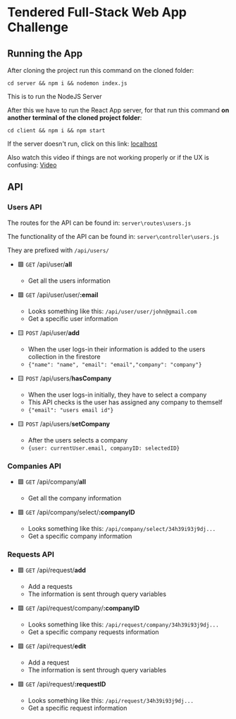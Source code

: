 # Tendered Full-Stack Web App Challenge

## Running the App

After cloning the project run this command on the cloned folder: 

```
cd server && npm i && nodemon index.js
```

This is to run the NodeJS Server

After this we have to run the React App server, for that run this command **on another terminal of the cloned project folder**: 

```
cd client && npm i && npm start
```

If the server doesn't run, click on this link: [localhost](http://localhost:3000/signin)

Also watch this video if things are not working properly or if the UX is confusing: [Video](https://github.com/rijinmk/tenderd-challenge/blob/main/Tendered%20Demo.mp4?raw=true)

## API

### Users API

The routes for the API can be found in: `server\routes\users.js`

The functionality of the API can be found in: `server\controller\users.js`

They are prefixed with `/api/users/`

- 🟩 `GET` /api/user/**all**
  - Get all the users information

- 🟩 `GET` /api/user/user/**:email**
  - Looks something like this: `/api/user/user/john@gmail.com`
  - Get a specific user information

- 🟨 `POST` /api/user/**add**
  - When the user logs-in their information is added to the users collection in the firestore
  - `{"name": "name", "email": "email","company": "company"}`
     
- 🟨 `POST` /api/users/**hasCompany**
  - When the user logs-in initially, they have to select a company
  - This API checks is the user has assigned any company to themself
  - `{"email": "users email id"}`

- 🟨 `POST` /api/users/**setCompany**
  - After the users selects a company
  - `{user: currentUser.email, companyID: selectedID}`

### Companies API

- 🟩 `GET` /api/company/**all**
  - Get all the company information

- 🟩 `GET` /api/company/select/**:companyID**
  - Looks something like this: `/api/company/select/34h39i93j9dj...`
  - Get a specific company information

### Requests API

- 🟩 `GET` /api/request/**add**
  - Add a requests
  - The information is sent through query variables

- 🟩 `GET` /api/request/company/**:companyID**
  - Looks something like this: `/api/request/company/34h39i93j9dj...`
  - Get a specific company requests information

- 🟩 `GET` /api/request/**edit**
  - Add a request
  - The information is sent through query variables

- 🟩 `GET` /api/request/**:requestID**
  - Looks something like this: `/api/request/34h39i93j9dj...`
  - Get a specific request information

